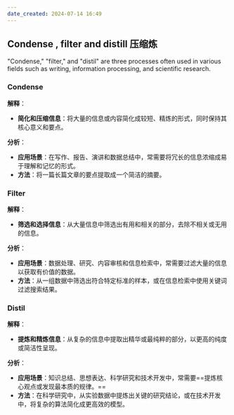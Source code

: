 ```yaml
---
date_created: 2024-07-14 16:49
---
```



## Condense , filter and distill 压缩炼

"Condense," "filter," and "distil" are three processes often used in various fields such as writing, information processing, and scientific research.

### Condense

**解释**：

- **简化和压缩信息**：将大量的信息或内容简化成较短、精炼的形式，同时保持其核心意义和要点。

**分析**：

- **应用场景**：在写作、报告、演讲和数据总结中，常需要将冗长的信息浓缩成易于理解和记忆的形式。
- **方法**：将一篇长篇文章的要点提取成一个简洁的摘要。

### Filter

**解释**：

- **筛选和选择信息**：从大量信息中筛选出有用和相关的部分，去除不相关或无用的信息。

**分析**：

- **应用场景**：数据处理、研究、内容审核和信息检索中，常需要过滤大量的信息以获取有价值的数据。
- **方法**：从一组数据中筛选出符合特定标准的样本，或在信息检索中使用关键词过滤搜索结果。

### Distil

**解释**：

- **提炼和精炼信息**：从复杂的信息中提取出精华或最纯粹的部分，以更高的纯度或简洁性呈现。

**分析**：

- **应用场景**：知识总结、思想表达、科学研究和技术开发中，常需要==提炼核心观点或发现最本质的规律。==
- **方法**：在科学研究中，从实验数据中提炼出关键的研究结论，或在技术开发中，将复杂的算法简化成更高效的模型。
